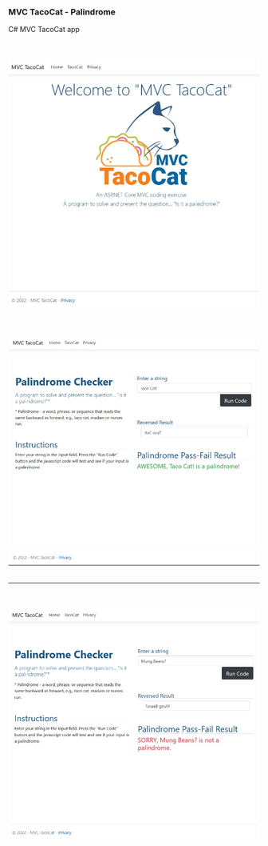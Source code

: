 ### MVC TacoCat - Palindrome
C# MVC TacoCat app
<br/><br/><br/><br/>
![Alt](https://github.com/Hamberfim/PalindromeCsharp/blob/main/HomeBranding.jpg "Pass Screen Shot")
<br/><br/><br/><br/>
![Alt](https://github.com/Hamberfim/PalindromeCsharp/blob/main/PalindromePass.jpg "Pass Screen Shot")
<br/><br/><hr><br/><br/>
![Alt](https://github.com/Hamberfim/PalindromeCsharp/blob/main/PalindromeFail.jpg "Fail Screen Shot")
